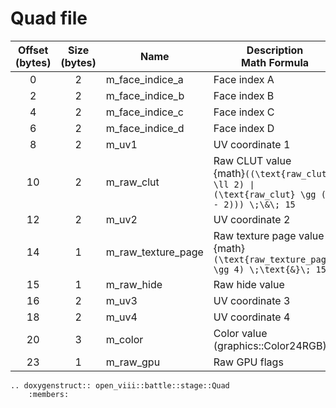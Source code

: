 Quad file
=====

| Offset (bytes) | Size (bytes) | Name               | Description </br>Math Formula                                                                    |
|:--------------:|:------------:|--------------------|--------------------------------------------------------------------------------------------------|
|       0        |      2       | m_face_indice_a    | Face index A                                                                                     |
|       2        |      2       | m_face_indice_b    | Face index B                                                                                     |
|       4        |      2       | m_face_indice_c    | Face index C                                                                                     |
|       6        |      2       | m_face_indice_d    | Face index D                                                                                     |
|       8        |      2       | m_uv1              | UV coordinate 1                                                                                  |
|       10       |      2       | m_raw_clut         | Raw CLUT value </br>{math}`((\text{raw_clut} \ll 2) ∣ (\text{raw_clut} \gg (16 - 2))) \;\&\; 15` |
|       12       |      2       | m_uv2              | UV coordinate 2                                                                                  |
|       14       |      1       | m_raw_texture_page | Raw texture page value </br>{math}`(\text{raw_texture_page} \gg 4) \;\text{&}\; 15`              |
|       15       |      1       | m_raw_hide         | Raw hide value                                                                                   |
|       16       |      2       | m_uv3              | UV coordinate 3                                                                                  |
|       18       |      2       | m_uv4              | UV coordinate 4                                                                                  |
|       20       |      3       | m_color            | Color value </br>(graphics::Color24RGB)                                                          |
|       23       |      1       | m_raw_gpu          | Raw GPU flags                                                                                    |

```{eval-rst}
.. doxygenstruct:: open_viii::battle::stage::Quad
    :members:
```